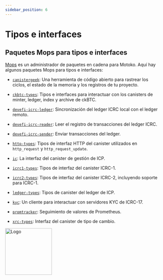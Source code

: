 ```yaml
---
sidebar_position: 6
---
```


# Tipos e interfaces

## Paquetes Mops para tipos e interfaces

[Mops](https://mops.one/) es un administrador de paquetes en cadena para Motoko.
Aquí hay algunos paquetes Mops para tipos e interfaces:

- [`canistergeek`](https://mops.one/canistergeek): Una herramienta de código
  abierto para rastrear los ciclos, el estado de la memoria y los registros de
  tu proyecto.

- [`ckbtc-types`](https://mops.one/ckbtc-types): Tipos e interfaces para
  interactuar con los canisters de minter, ledger, index y archive de ckBTC.

- [`devefi-icrc-ledger`](https://mops.one/devefi-icrc-ledger): Sincronización
  del ledger ICRC local con el ledger remoto.

- [`devefi-icrc-reader`](https://mops.one/devefi-icrc-reader): Leer el registro
  de transacciones del ledger ICRC.

- [`devefi-icrc-sender`](https://mops.one/devefi-icrc-sender): Enviar
  transacciones del ledger.

- [`http-types`](https://mops.one/http-types): Tipos de interfaz HTTP del
  canister utilizados en `http_request` y `http_request_update`.

- [`ic`](https://mops.one/ic): La interfaz del canister de gestión de ICP.

- [`icrc1-types`](https://mops.one/icrc1-types): Tipos de interfaz del canister
  ICRC-1.

- [`icrc2-types`](https://mops.one/icrc2-types): Tipos de interfaz del canister
  ICRC-2, incluyendo soporte para ICRC-1.

- [`ledger-types`](https://mops.one/ledger-types): Tipos de canister del ledger
  de ICP.

- [`kyc`](https://mops.one/kyc): Un cliente para interactuar con servidores KYC
  de ICRC-17.

- [`promtracker`](https://mops.one/promtracker): Seguimiento de valores de
  Prometheus.

- [`xrc-types`](https://mops.one/xrc-types): Interfaz del canister de tipo de
  cambio.

<img src="https://github.com/user-attachments/assets/844ca364-4d71-42b3-aaec-4a6c3509ee2e" alt="Logo" width="150" height="150" />

